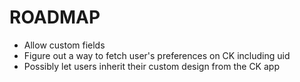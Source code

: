 # ROADMAP

- Allow custom fields
- Figure out a way to fetch user's preferences on CK including uid
- Possibly let users inherit their custom design from the CK app
